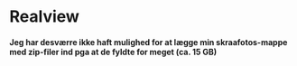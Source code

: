 # Realview

#### Jeg har desværre ikke haft mulighed for at lægge min skraafotos-mappe med zip-filer ind pga at de fyldte for meget (ca. 15 GB)
